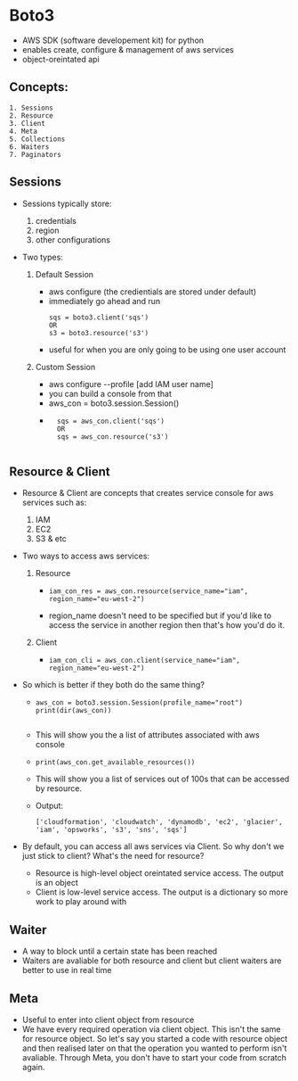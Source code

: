 # Boto3
+ AWS SDK (software developement kit) for python
+ enables create, configure & management of aws services
+ object-oreintated api 


## Concepts:
    1. Sessions
    2. Resource
    3. Client
    4. Meta
    5. Collections
    6. Waiters
    7. Paginators


## Sessions
+ Sessions typically store: 
    1. credentials
    2. region
    3. other configurations

+ Two types:
    1. Default Session
        - aws configure (the credientials are stored under default)
        - immediately go ahead and run 
            ``` 
            sqs = boto3.client('sqs') 
            OR
            s3 = boto3.resource('s3')
        
        - useful for when you are only going to be using one user account

    2. Custom Session
        - aws configure --profile [add IAM user name] 
        - you can build a console from that
        - aws_con = boto3.session.Session()
        - ``` 
            sqs = aws_con.client('sqs')
            OR
            sqs = aws_con.resource('s3')


## Resource & Client
- Resource & Client are concepts that creates service console for aws services such as:
    1. IAM
    2. EC2
    3. S3 & etc

- Two ways to access aws services:
    1. Resource
        -   ``` 
            iam_con_res = aws_con.resource(service_name="iam", region_name="eu-west-2")
        - region_name doesn't need to be specified but if you'd like to access the service in another region then that's how you'd do it. 

    2. Client
        -   ``` 
            iam_con_cli = aws_con.client(service_name="iam", region_name="eu-west-2")

- So which is better if they both do the same thing?
    -   ``` 
        aws_con = boto3.session.Session(profile_name="root")
        print(dir(aws_con))
    
    - This will show you the a list of attributes associated with aws console

    -   ``` 
        print(aws_con.get_available_resources())

    - This will show you a list of services out of 100s that can be accessed by resource.

    - Output: 
        ```
        ['cloudformation', 'cloudwatch', 'dynamodb', 'ec2', 'glacier', 'iam', 'opsworks', 's3', 'sns', 'sqs']

- By default, you can access all aws services via Client. So why don't we just stick to client? What's the need for resource?
    - Resource is high-level object oreintated service access. The output is an object
    - Client is low-level service access. The output is a dictionary so more work to play around with


## Waiter
- A way to block until a certain state has been reached
- Waiters are avaliable for both resource and client but client waiters are better to use in real time


## Meta
- Useful to enter into client object from resource 
- We have every required operation via client object. This isn't the same for resource object. So let's say you started a code with resource object and then realised later on that the operation you wanted to perform isn't avaliable. Through Meta, you don't have to start your code from scratch again. 

